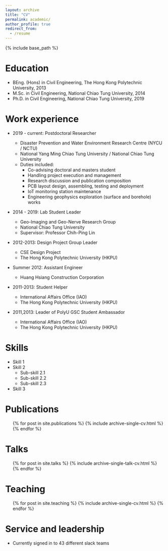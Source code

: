 ```yaml
---
layout: archive
title: "CV"
permalink: academic/
author_profile: true
redirect_from:
  - /resume
---
```


{% include base_path %}

Education
======
* BEng. (Hons) in Civil Engineering, The Hong Kong Polytechnic University, 2013
* M.Sc. in Civil Engineering, National Chiao Tung University, 2014
* Ph.D. in Civil Engineering, National Chiao Tung University, 2019

Work experience
======
- 2019 - current: Postdoctoral Researcher
  - Disaster Prevention and Water Environment Research Centre (NYCU / NCTU)
  - National Yang Ming Chiao Tung University / National Chiao Tung University
  - Duties included: 
    - Co-advising doctoral and masters student
    - Handling project execution and management 
    - Research discussion and publication composition
    - PCB layout design, assembling, testing and deployment 
    - IoT monitoring station maintenance
    - Engineering geophysics exploration (surface and borehole) works 

- 2014 - 2019: Lab Student Leader
  - Geo-Imaging and Geo-Nerve Research Group
  - National Chiao Tung University
  - Supervisor: Professor Chih-Ping Lin

- 2012-2013: Design Project Group Leader
  - CSE Design Project 
  - The Hong Kong Polytechnic University (HKPU)

- Summer 2012: Assistant Engineer
  - Huang Hsiang Construction Corporation

- 2011-2013: Student Helper
  - International Affairs Office (IAO)
  - The Hong Kong Polytechnic University (HKPU)

- 2011,2013: Leader of PolyU GSC Student Ambassador
  - International Affairs Office (IAO)
  - The Hong Kong Polytechnic University (HKPU)

  
Skills
======
* Skill 1
* Skill 2
  * Sub-skill 2.1
  * Sub-skill 2.2
  * Sub-skill 2.3
* Skill 3

Publications
======
  <ul>{% for post in site.publications %}
    {% include archive-single-cv.html %}
  {% endfor %}</ul>
  
Talks
======
  <ul>{% for post in site.talks %}
    {% include archive-single-talk-cv.html %}
  {% endfor %}</ul>
  
Teaching
======
  <ul>{% for post in site.teaching %}
    {% include archive-single-cv.html %}
  {% endfor %}</ul>
  
Service and leadership
======
* Currently signed in to 43 different slack teams
